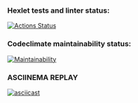 ### Hexlet tests and linter status:
[![Actions Status](https://github.com/dmitrykholopov/python-project-50/workflows/hexlet-check/badge.svg)](https://github.com/dmitrykholopov/python-project-50/actions)

### Codeclimate maintainability status:
[![Maintainability](https://api.codeclimate.com/v1/badges/1bf65a8ea34a73c12bee/maintainability)](https://codeclimate.com/github/dmitrykholopov/python-project-50/maintainability)

### ASCIINEMA REPLAY
[![asciicast](https://asciinema.org/a/GG0YnxVs6cNI6V3zks07qKpdo.svg)](https://asciinema.org/a/GG0YnxVs6cNI6V3zks07qKpdo)
